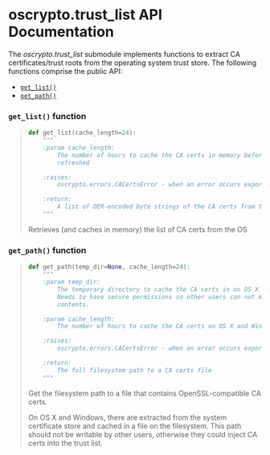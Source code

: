 # oscrypto.trust_list API Documentation

The *oscrypto.trust_list* submodule implements functions to extract CA
certificates/trust roots from the operating system trust store. The following
functions comprise the public API:

 - [`get_list()`](#get-list-function)
 - [`get_path()`](#get-path-function)

### `get_list()` function

> ```python
> def get_list(cache_length=24):
>     """
>     :param cache_length:
>         The number of hours to cache the CA certs in memory before they are
>         refreshed
>
>     :raises:
>         oscrypto.errors.CACertsError - when an error occurs exporting/locating certs
>
>     :return:
>         A list of DER-encoded byte strings of the CA certs from the OS
>     """
> ```
>
> Retrieves (and caches in memory) the list of CA certs from the OS

### `get_path()` function

> ```python
> def get_path(temp_dir=None, cache_length=24):
>     """
>     :param temp_dir:
>         The temporary directory to cache the CA certs in on OS X and Windows.
>         Needs to have secure permissions so other users can not modify the
>         contents.
>
>     :param cache_length:
>         The number of hours to cache the CA certs on OS X and Windows
>
>     :raises:
>         oscrypto.errors.CACertsError - when an error occurs exporting/locating certs
>
>     :return:
>         The full filesystem path to a CA certs file
>     """
> ```
>
> Get the filesystem path to a file that contains OpenSSL-compatible CA certs.
>
> On OS X and Windows, there are extracted from the system certificate store
> and cached in a file on the filesystem. This path should not be writable
> by other users, otherwise they could inject CA certs into the trust list.
